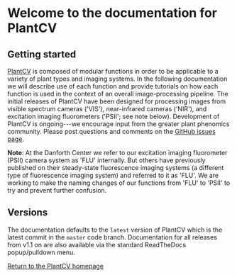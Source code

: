 # Welcome to the documentation for PlantCV

## Getting started

[PlantCV](http://plantcv.danforthcenter.org) is composed of modular functions in order to be applicable to a 
variety of plant types and imaging systems.
In the following documentation
we will describe use of each function and provide tutorials on how each 
function is used in the context of an overall image-processing pipeline. 
The initial releases of PlantCV have been designed
for processing images
from visible spectrum cameras ('VIS'),
near-infrared cameras ('NIR'),
and excitation imaging fluorometers ('PSII'; see note below).
Development of PlantCV is ongoing---we encourage input
from the greater plant phenomics community.
Please post questions and comments on the [GitHub issues page](https://github.com/danforthcenter/plantcv/issues).

**Note**: At the Danforth Center we refer to our excitation imaging 
fluorometer (PSII) camera system as 'FLU' internally. But others have 
previously published on their steady-state fluorescence imaging systems 
(a different type of fluorescence imaging system) and referred to it as 
'FLU'. We are working to make the naming changes of our functions from 
'FLU' to 'PSII' to try and prevent further confusion.

## Versions

The documentation defaults to the `latest` version of PlantCV which is the latest
commit in the `master` code branch.
Documentation for all releases from v1.1 on are also available
via the standard ReadTheDocs popup/pulldown menu.

[Return to the PlantCV homepage](http://plantcv.danforthcenter.org)
